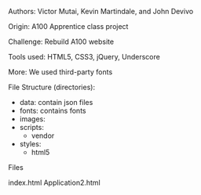 Authors: Victor Mutai, Kevin Martindale, and John Devivo

Origin: A100 Apprentice class project

Challenge: Rebuild A100 website

Tools used: HTML5, CSS3, jQuery, Underscore

More: We used third-party fonts

File Structure (directories): 

*	data: contain json files 
* 	fonts: contains fonts
*	images:
*	scripts: 
	*	vendor
* 	styles:
	*	html5

Files

index.html
Application2.html
